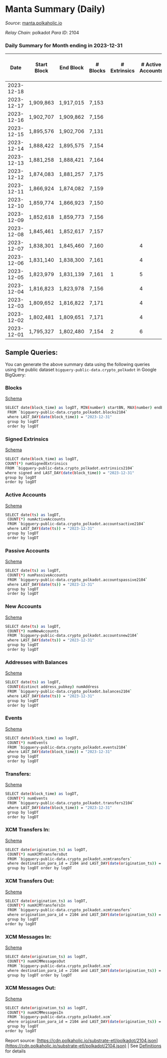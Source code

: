 # Manta Summary (Daily)

_Source_: [manta.polkaholic.io](https://manta.polkaholic.io)

*Relay Chain*: polkadot
*Para ID*: 2104



### Daily Summary for Month ending in 2023-12-31


| Date    | Start Block | End Block | # Blocks | # Extrinsics | # Active Accounts | # Passive Accounts | # New Accounts | # Addresses | # Events  | # Transfers ($USD) | # XCM Transfers In ($USD) | # XCM Transfers Out ($USD) | # XCM In | # XCM Out | Issues |
|---------|-------------|-----------|----------|--------------|-------------------|--------------------|----------------|-------------|-----------|--------------------|---------------------------|----------------------------|----------|-----------|--------|
| 2023-12-18 |  |  |  |  |  |  |  |  |  |   |   |   |  |  |  |
| 2023-12-17 | 1,909,863 | 1,917,015 | 7,153 |  |  |  |  |  |  |   |   |   |  |  |  |
| 2023-12-16 | 1,902,707 | 1,909,862 | 7,156 |  |  |  |  |  |  |   |   |   |  |  |  |
| 2023-12-15 | 1,895,576 | 1,902,706 | 7,131 |  |  |  |  |  |  |   |   |   |  |  |  |
| 2023-12-14 | 1,888,422 | 1,895,575 | 7,154 |  |  |  |  |  |  |   |   |   |  |  |  |
| 2023-12-13 | 1,881,258 | 1,888,421 | 7,164 |  |  |  |  |  |  |   |   |   |  |  |  |
| 2023-12-12 | 1,874,083 | 1,881,257 | 7,175 |  |  |  |  |  |  |   |   |   |  |  |  |
| 2023-12-11 | 1,866,924 | 1,874,082 | 7,159 |  |  |  |  |  |  |   |   |   |  |  |  |
| 2023-12-10 | 1,859,774 | 1,866,923 | 7,150 |  |  |  |  |  |  |   |   |   |  |  |  |
| 2023-12-09 | 1,852,618 | 1,859,773 | 7,156 |  |  |  |  | 28 |  |   |   |   |  |  |  |
| 2023-12-08 | 1,845,461 | 1,852,617 | 7,157 |  |  |  |  | 28 | 29,452 |   |   |   |  |  |  |
| 2023-12-07 | 1,838,301 | 1,845,460 | 7,160 |  | 4 |  |  | 28 | 28,684 |   |   |   | 1 |  |  |
| 2023-12-06 | 1,831,140 | 1,838,300 | 7,161 |  | 4 |  |  | 28 | 29,092 |   |   |   |  |  |  |
| 2023-12-05 | 1,823,979 | 1,831,139 | 7,161 | 1 | 5 |  |  | 28 | 28,694 |   |   |   |  |  |  |
| 2023-12-04 | 1,816,823 | 1,823,978 | 7,156 |  | 4 |  |  | 28 | 28,664 |   |   |   |  |  |  |
| 2023-12-03 | 1,809,652 | 1,816,822 | 7,171 |  | 4 |  |  | 28 | 28,727 |   |   |   |  |  |  |
| 2023-12-02 | 1,802,481 | 1,809,651 | 7,171 |  | 4 |  |  | 28 | 28,724 |   |   |   |  |  |  |
| 2023-12-01 | 1,795,327 | 1,802,480 | 7,154 | 2 | 6 |  |  | 28 | 28,675 |   |   |   |  |  |  |

## Sample Queries:
You can generate the above summary data using the following queries using the public dataset `bigquery-public-data.crypto_polkadot` in Google BigQuery:


### Blocks 

[Schema](https://github.com/colorfulnotion/substrate-etl/blob/main/schema/blocks.json)

```bash
SELECT date(block_time) as logDT, MIN(number) startBN, MAX(number) endBN, COUNT(*) numBlocks 
 FROM `bigquery-public-data.crypto_polkadot.blocks2104`  
 where LAST_DAY(date(block_time)) = "2023-12-31" 
 group by logDT 
 order by logDT
```

### Signed Extrinsics 

[Schema](https://github.com/colorfulnotion/substrate-etl/blob/main/schema/extrinsics.json)

```bash
SELECT date(block_time) as logDT, 
COUNT(*) numSignedExtrinsics 
FROM `bigquery-public-data.crypto_polkadot.extrinsics2104`  
where signed and LAST_DAY(date(block_time)) = "2023-12-31" 
group by logDT 
order by logDT
```

### Active Accounts 

[Schema](https://github.com/colorfulnotion/substrate-etl/blob/main/schema/accountsactive.json)

```bash
SELECT date(ts) as logDT, 
 COUNT(*) numActiveAccounts 
 FROM `bigquery-public-data.crypto_polkadot.accountsactive2104` 
 where LAST_DAY(date(ts)) = "2023-12-31" 
 group by logDT 
 order by logDT
```

### Passive Accounts 

[Schema](https://github.com/colorfulnotion/substrate-etl/blob/main/schema/accountspassive.json)

```bash
SELECT date(ts) as logDT, 
 COUNT(*) numPassiveAccounts 
 FROM `bigquery-public-data.crypto_polkadot.accountspassive2104` 
 where LAST_DAY(date(ts)) = "2023-12-31" 
 group by logDT 
 order by logDT
```

### New Accounts 

[Schema](https://github.com/colorfulnotion/substrate-etl/blob/main/schema/accountsnew.json)

```bash
SELECT date(ts) as logDT, 
 COUNT(*) numNewAccounts 
 FROM `bigquery-public-data.crypto_polkadot.accountsnew2104` 
 where LAST_DAY(date(ts)) = "2023-12-31" 
 group by logDT
 order by logDT
```

### Addresses with Balances 

[Schema](https://github.com/colorfulnotion/substrate-etl/blob/main/schema/balances.json)

```bash
SELECT date(ts) as logDT,
 COUNT(distinct address_pubkey) numAddress 
 FROM `bigquery-public-data.crypto_polkadot.balances2104` 
 where LAST_DAY(date(ts)) = "2023-12-31" 
 group by logDT 
 order by logDT
```

### Events 

[Schema](https://github.com/colorfulnotion/substrate-etl/blob/main/schema/events.json)

```bash
SELECT date(block_time) as logDT, 
 COUNT(*) numEvents 
 FROM `bigquery-public-data.crypto_polkadot.events2104` 
 where LAST_DAY(date(block_time)) = "2023-12-31" 
 group by logDT 
 order by logDT
```

### Transfers:

[Schema](https://github.com/colorfulnotion/substrate-etl/blob/main/schema/transfers.json)

```bash
SELECT date(block_time) as logDT, 
 COUNT(*) numEvents 
 FROM `bigquery-public-data.crypto_polkadot.transfers2104` 
 where LAST_DAY(date(block_time)) = "2023-12-31" 
 group by logDT 
 order by logDT
```

### XCM Transfers In: 

[Schema](https://github.com/colorfulnotion/substrate-etl/blob/main/schema/xcmtransfers.json)

```bash
SELECT date(origination_ts) as logDT, 
 COUNT(*) numXCMTransfersOut 
 FROM `bigquery-public-data.crypto_polkadot.xcmtransfers` 
 where destination_para_id = 2104 and LAST_DAY(date(origination_ts)) = "2023-12-31" 
 group by logDT order by logDT
```

### XCM Transfers Out: 

[Schema](https://github.com/colorfulnotion/substrate-etl/blob/main/schema/xcmtransfers.json)

```bash
SELECT date(origination_ts) as logDT, 
 COUNT(*) numXCMTransfersIn 
 FROM `bigquery-public-data.crypto_polkadot.xcmtransfers` 
 where origination_para_id = 2104 and LAST_DAY(date(origination_ts)) = "2023-12-31" 
 group by logDT 
order by logDT
```

### XCM Messages In: 

[Schema](https://github.com/colorfulnotion/substrate-etl/blob/main/schema/xcm.json)

```bash
SELECT date(origination_ts) as logDT, 
 COUNT(*) numXCMMessagesOut 
 FROM `bigquery-public-data.crypto_polkadot.xcm` 
 where destination_para_id = 2104 and LAST_DAY(date(origination_ts)) = "2023-12-31" 
 group by logDT order by logDT
```

### XCM Messages Out: 

[Schema](https://github.com/colorfulnotion/substrate-etl/blob/main/schema/xcm.json)

```bash
SELECT date(origination_ts) as logDT, 
 COUNT(*) numXCMMessagesIn 
 FROM `bigquery-public-data.crypto_polkadot.xcm` 
 where origination_para_id = 2104 and LAST_DAY(date(origination_ts)) = "2023-12-31" 
 group by logDT 
order by logDT
```


Report source: [https://cdn.polkaholic.io/substrate-etl/polkadot/2104.json](https://cdn.polkaholic.io/substrate-etl/polkadot/2104.json) | See [Definitions](/DEFINITIONS.md) for details
